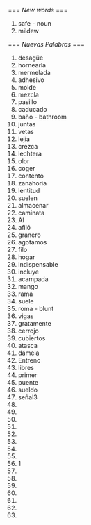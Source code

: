 === *New words* ===

1. safe - noun
2. mildew

=== *Nuevas Palabras* ===

1. desagüe
2. hornearla
3. mermelada
4. adhesivo
5. molde
6. mezcla
7. pasillo
8. caducado
9. baño - bathroom
10. juntas
11. vetas
13. lejía
14. crezca
15. lechtera
16. olor
17. coger
18. contento
19. zanahoria
20. lentitud
21. suelen
22. almacenar
23. caminata
24. Al
25. afiló
26. granero
27. agotamos
28. filo
29. hogar
30. indispensable
31. incluye
32. acampada
33. mango
34. rama
35. suele
36. roma - blunt
37. vigas
38. gratamente
39. cerrojo
40. cubiertos
41. atasca
42. dámela
43. Entreno
44. libres
45. primer
46. puente
47. sueldo
48. señal3
49. 
50.     
51. 
52. 
53. 
54. 
55. 
56. 
57. 1
58. 
59. 
60.   
61. 
62. 
63. 
64. 

